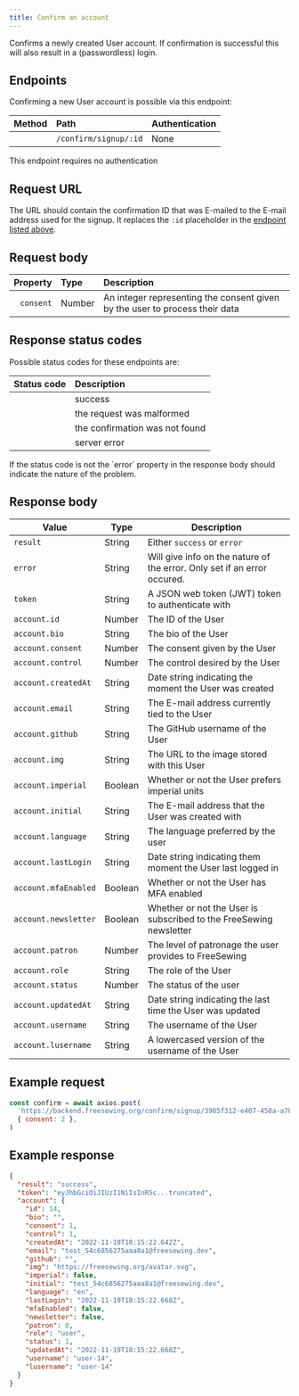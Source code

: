 ```yaml
---
title: Confirm an account
---
```


Confirms a newly created User account.
If confirmation is successful this will also result in a (passwordless) login.

## Endpoints

Confirming a new User account is possible via this endpoint:

| Method    | Path | Authentication |
| --------: | :--- | :------------- |
| <Method post /> | `/confirm/signup/:id` | None |

<Note compact>This endpoint requires no authentication</Note>

## Request URL

The URL should contain the confirmation ID that was E-mailed to the E-mail
address used for the signup. It replaces the `:id` placeholder in the
[endpoint listed above](#endpoints).

## Request body

| Property    | Type     | Description |
| ----------: | :------- | :---------- |
| `consent`   | Number   | An integer representing the consent given by the user to process their data |

## Response status codes

Possible status codes for these endpoints are:

| Status code | Description |
| ----------: | :---------- |
| <StatusCode status="200"/> | success |
| <StatusCode status="400"/> | the request was malformed |
| <StatusCode status="404"/> | the confirmation was not found |
| <StatusCode status="500"/> | server error |

<Note>
If the status code is not <StatusCode status="200" /> the `error` property
in the response body should indicate the nature of the problem.
</Note>

## Response body

| Value               | Type     | Description |
| ------------------- | -------- | ----------- |
| `result`            | String | Either `success` or `error` |
| `error`             | String | Will give info on the nature of the error. Only set if an error occured. |
| `token`             | String | A JSON web token (JWT) token to authenticate with |
| `account.id`        | Number | The ID of the User |
| `account.bio`       | String | The bio of the User |
| `account.consent`   | Number | The consent given by the User |
| `account.control`   | Number | The control desired by the User |
| `account.createdAt` | String | Date string indicating the moment the User was created |
| `account.email`     | String | The E-mail address currently tied to the User |
| `account.github`    | String | The GitHub username of the User |
| `account.img`       | String | The URL to the image stored with this User |
| `account.imperial`  | Boolean| Whether or not the User prefers imperial units |
| `account.initial`   | String | The E-mail address that the User was created with |
| `account.language`  | String | The language preferred by the user |
| `account.lastLogin` | String | Date string indicating them moment the User last logged in |
| `account.mfaEnabled`| Boolean| Whether or not the User has MFA enabled |
| `account.newsletter`| Boolean| Whether or not the User is subscribed to the FreeSewing newsletter |
| `account.patron`    | Number | The level of patronage the user provides to FreeSewing |
| `account.role`      | String | The role of the User |
| `account.status`    | Number | The status of the user |
| `account.updatedAt` | String | Date string indicating the last time the User was updated |
| `account.username`  | String | The username of the User |
| `account.lusername` | String | A lowercased version of the username of the User |

## Example request

```js
const confirm = await axios.post(
  'https://backend.freesewing.org/confirm/signup/3985f312-e407-458a-a78c-4596c361d284',
  { consent: 2 },
)
```

## Example response
```200.json
{
  "result": "success",
  "token": "eyJhbGciOiJIUzI1NiIsInR5c...truncated",
  "account": {
    "id": 14,
    "bio": "",
    "consent": 1,
    "control": 1,
    "createdAt": "2022-11-19T18:15:22.642Z",
    "email": "test_54c6856275aaa8a1@freesewing.dev",
    "github": "",
    "img": "https://freesewing.org/avatar.svg",
    "imperial": false,
    "initial": "test_54c6856275aaa8a1@freesewing.dev",
    "language": "en",
    "lastLogin": "2022-11-19T18:15:22.668Z",
    "mfaEnabled": false,
    "newsletter": false,
    "patron": 0,
    "role": "user",
    "status": 1,
    "updatedAt": "2022-11-19T18:15:22.668Z",
    "username": "user-14",
    "lusername": "user-14"
  }
}
```

[duri]: https://en.wikipedia.org/wiki/Data_URI_scheme
